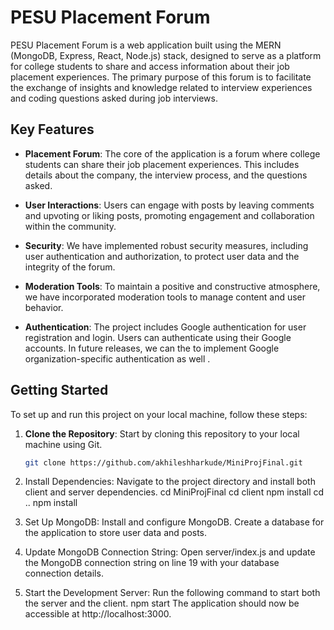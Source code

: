 # PESU Placement Forum

PESU Placement Forum is a web application built using the MERN (MongoDB, Express, React, Node.js) stack, designed to serve as a platform for college students to share and access information about their job placement experiences. The primary purpose of this forum is to facilitate the exchange of insights and knowledge related to interview experiences and coding questions asked during job interviews.

## Key Features

- **Placement Forum**: The core of the application is a forum where college students can share their job placement experiences. This includes details about the company, the interview process, and the questions asked.

- **User Interactions**: Users can engage with posts by leaving comments and upvoting or liking posts, promoting engagement and collaboration within the community.

- **Security**: We have implemented robust security measures, including user authentication and authorization, to protect user data and the integrity of the forum. 
- **Moderation Tools**: To maintain a positive and constructive atmosphere, we have incorporated moderation tools to manage content and user behavior.

- **Authentication**: The project includes Google authentication for user registration and login. Users can authenticate using their Google accounts. In future releases, we can the to implement Google organization-specific authentication as well .

## Getting Started

To set up and run this project on your local machine, follow these steps:

1. **Clone the Repository**: Start by cloning this repository to your local machine using Git.

   ```bash
   git clone https://github.com/akhileshharkude/MiniProjFinal.git
2. Install Dependencies: Navigate to the project directory and install both client and server dependencies.
    cd MiniProjFinal
    cd client
    npm install
    cd ..
    npm install

3. Set Up MongoDB: Install and configure MongoDB. Create a database for the application to store user data and posts.

4. Update MongoDB Connection String: Open server/index.js and update the MongoDB connection string on line 19 with your database connection details.

5. Start the Development Server: Run the following command to start both the server and the client.
    npm start
   The application should now be accessible at http://localhost:3000.

